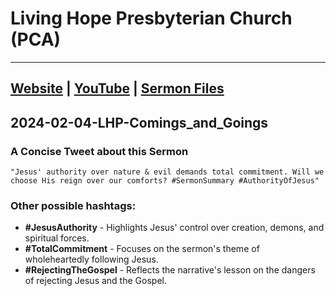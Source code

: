# Living Hope Presbyterian Church (PCA)

___

## [Website](https://www.livinghopepresbyterian.org/) | [YouTube](https://www.youtube.com/@LivingHopePresbyterianChurch) | [Sermon Files](https://github.com/jobian-ai/LHP-Sermons/tree/f541cdd7fade61b0d743fa669909c2fa05a46ba1/sermons/24-01-28)

## 2024-02-04-LHP-Comings_and_Goings

### A Concise Tweet about this Sermon

```"Jesus' authority over nature & evil demands total commitment. Will we choose His reign over our comforts? #SermonSummary #AuthorityOfJesus"```

### Other possible hashtags:

- **#JesusAuthority** - Highlights Jesus' control over creation, demons, and spiritual forces.
- **#TotalCommitment** - Focuses on the sermon's theme of wholeheartedly following Jesus.
- **#RejectingTheGospel** - Reflects the narrative's lesson on the dangers of rejecting Jesus and the Gospel.
